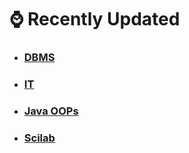 
# ⌚ Recently Updated
-   ### [DBMS](DBMS/Classes_Notes/m1_syllabus.md)
    
-   ### [IT](IT/index.md)
    
-   ### [Java OOPs](Java_OOPs/index.md)
    
-   ### [Scilab](Scilab/index.md)